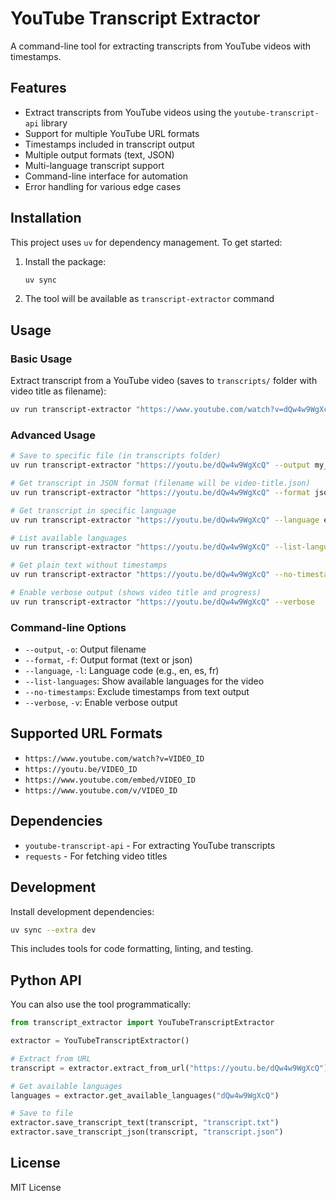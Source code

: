 # YouTube Transcript Extractor

A command-line tool for extracting transcripts from YouTube videos with timestamps.

## Features

- Extract transcripts from YouTube videos using the `youtube-transcript-api` library
- Support for multiple YouTube URL formats
- Timestamps included in transcript output
- Multiple output formats (text, JSON)
- Multi-language transcript support
- Command-line interface for automation
- Error handling for various edge cases

## Installation

This project uses `uv` for dependency management. To get started:

1. Install the package:
   ```bash
   uv sync
   ```

2. The tool will be available as `transcript-extractor` command

## Usage

### Basic Usage

Extract transcript from a YouTube video (saves to `transcripts/` folder with video title as filename):
```bash
uv run transcript-extractor "https://www.youtube.com/watch?v=dQw4w9WgXcQ"
```

### Advanced Usage

```bash
# Save to specific file (in transcripts folder)
uv run transcript-extractor "https://youtu.be/dQw4w9WgXcQ" --output my_transcript.txt

# Get transcript in JSON format (filename will be video-title.json)
uv run transcript-extractor "https://youtu.be/dQw4w9WgXcQ" --format json

# Get transcript in specific language
uv run transcript-extractor "https://youtu.be/dQw4w9WgXcQ" --language es

# List available languages
uv run transcript-extractor "https://youtu.be/dQw4w9WgXcQ" --list-languages

# Get plain text without timestamps
uv run transcript-extractor "https://youtu.be/dQw4w9WgXcQ" --no-timestamps

# Enable verbose output (shows video title and progress)
uv run transcript-extractor "https://youtu.be/dQw4w9WgXcQ" --verbose
```

### Command-line Options

- `--output`, `-o`: Output filename
- `--format`, `-f`: Output format (text or json)
- `--language`, `-l`: Language code (e.g., en, es, fr)
- `--list-languages`: Show available languages for the video
- `--no-timestamps`: Exclude timestamps from text output
- `--verbose`, `-v`: Enable verbose output

## Supported URL Formats

- `https://www.youtube.com/watch?v=VIDEO_ID`
- `https://youtu.be/VIDEO_ID`
- `https://www.youtube.com/embed/VIDEO_ID`
- `https://www.youtube.com/v/VIDEO_ID`

## Dependencies

- `youtube-transcript-api` - For extracting YouTube transcripts
- `requests` - For fetching video titles

## Development

Install development dependencies:
```bash
uv sync --extra dev
```

This includes tools for code formatting, linting, and testing.

## Python API

You can also use the tool programmatically:

```python
from transcript_extractor import YouTubeTranscriptExtractor

extractor = YouTubeTranscriptExtractor()

# Extract from URL
transcript = extractor.extract_from_url("https://youtu.be/dQw4w9WgXcQ")

# Get available languages
languages = extractor.get_available_languages("dQw4w9WgXcQ")

# Save to file
extractor.save_transcript_text(transcript, "transcript.txt")
extractor.save_transcript_json(transcript, "transcript.json")
```

## License

MIT License 
